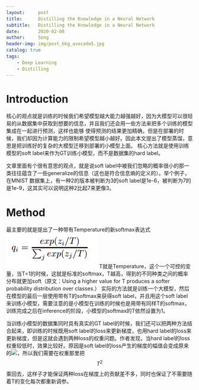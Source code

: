 ```yaml
---
layout:     post
title:      Distilling the Knowledge in a Neural Network
subtitle:   Distilling the Knowledge in a Neural Network
date:       2020-02-08
author:     Song
header-img: img/post_bkg_avocado5.jpg
catalog: true
tags:
    - Deep Learning
    - Distilling
---
```


# Introduction
核心的观点就是训练的时候我们希望模型越大能力越强越好，因为大模型可以很轻易的从数据集中获取到想要的信息，并且我们还会用一些方法来把多个训练的模型集成在一起进行预测，这样也能够
使得预测的结果更加精确，但是在部署的时候，我们却因为计算能力的限制希望模型越小越好。因此本文提出了模型蒸馏，意思是把训练好的复杂的大模型迁移到部署的小模型上面。
核心方法就是使用训练模型的soft label来作为GT训练小模型，而不是数据集的hard label。

文章里面有个很有意思的观点，就是说soft label中被我们忽略的概率很小的那一类往往蕴含了一些generalize的信息（这也是符合信息熵的定义的）。举个例子，在MNIST
数据集上，有一种2的版本被判断为3的soft label是1e-6，被判断为7的是1e-9，这其实可以说明这种2比起7来更像3。

# Method
最主要的就是提出了一种带有Temperature的新softmax表达式
![](/img/distill/softmax.png)
T就是Temperature，这个一个可控的变量，当T=1的时候，这就是标准的softmax，T越高，得到的不同种类之间的概率分布就更加soft（原文：Using a higher value for T produces a softer
probability distribution over classes.）
实际的方法就是训练一个大模型，然后在模型的最后一层使用带有T的softmax来获得soft label，并且用这个soft label来训练小模型，需要注意的是小模型在训练的时候也是用带有同样T的softmax，训练完成之后在inference的阶段，小模型的softmax的T依然设置为1。

当训练小模型的数据集同时具有真实的GT label的时候，我们还可以把两种方法结合起来，即训练的时候既用soft label的loss来更新梯度，也用hard label的loss来更新梯度，但是这就会遇到两种loss的权重问题。作者发现，当hard label的loss权重较低时，效果比较好。原因是soft label的loss产生的梯度的幅值会变成原来的![](http://latex.codecogs.com/gif.latex?\\frac{1}{T^2}})，所以我们需要在权重那里把$$T^2$$乘回去，这样子才能保证两种loss在梯度上的贡献差不多，同时也保证了不需要随着T的变化每次都重新调参。
